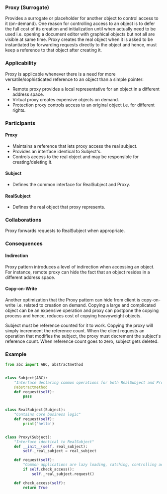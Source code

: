 ### Proxy (Surrogate)

Provides a surrogate or placeholder for another object to control access to it (on-demand). One reason for controlling access to an object is to defer the full cost of its creation and initialization until when actually need to be used i.e. opening a document editor with graphical objects but not all are visible at same time. Proxy creates the real object when it is asked to be instantiated by forwarding requests directly to the object and hence, must keep a reference to that object after creating it.

### Applicability

Proxy is applicable whenever there is a need for more versatile/sophisticated reference to an object than a simple pointer:

- Remote proxy provides a local representative for an object in a different address space.
- Virtual proxy creates expensive objects on demand.
- Protection proxy controls access to an original object i.e. for different rights.

### Participants

#### Proxy

- Maintains a reference that lets proxy access the real subject.
- Provides an interface identical to Subject's.
- Controls access to the real object and may be responsible for creating/deleting it.

#### Subject

- Defines the common interface for RealSubject and Proxy.

#### RealSubject

- Defines the real object that proxy represents.

### Collaborations

Proxy forwards requests to RealSubject when appropriate.

### Consequences

#### Indirection

Proxy pattern introduces a level of indirection when accessing an object. For instance, remote proxy can hide the fact that an object resides in a different address space.

#### Copy-on-Write

Another optimization that the Proxy pattern can hide from client is copy-on-write i.e. related to creation on demand. Copying a large and complicated object can be an expensive operation and proxy can postpone the copying process and hence, reduces cost of copying heavyweight objects.

Subject must be reference counted for it to work. Copying the proxy will simply incremeent the reference count. When the client requests an operation that modifies the subject, the proxy must decrement the subject's reference count. When reference count goes to zero, subject gets deleted.

### Example

```py
from abc import ABC, abstractmethod


class Subject(ABC):
    "Interface declaring common operations for both RealSubject and Proxy"
    @abstractmethod
    def request(self):
        pass


class RealSubject(Subject):
    "Contains core business logic"
    def request(self):
        print('hello')


class Proxy(Subject):
    "Interface identical to RealSubject"
    def __init__(self, real_subject):
        self._real_subject = real_subject

    def request(self):
        "Common applications are lazy loading, catching, controlling access, logging, etc"
        if self.check_access():
            self._real_subject.request()

    def check_access(self):
        return True
```
